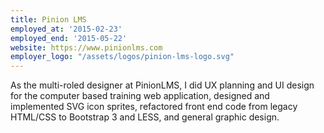 ```yaml
---
title: Pinion LMS
employed_at: '2015-02-23'
employed_end: '2015-05-22'
website: https://www.pinionlms.com
employer_logo: "/assets/logos/pinion-lms-logo.svg"
---
```

<p>As the multi-roled designer at PinionLMS, I did UX planning and UI design for the computer based training web application, designed and implemented SVG icon sprites, refactored front end code from legacy HTML/CSS to Bootstrap 3 and LESS, and general graphic design.
</p>